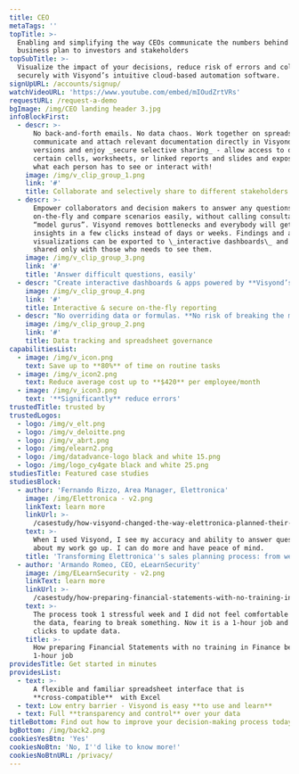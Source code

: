 ```yaml
---
title: CEO
metaTags: ''
topTitle: >-
  Enabling and simplifying the way CEOs communicate the numbers behind their
  business plan to investors and stakeholders
topSubTitle: >-
  Visualize the impact of your decisions, reduce risk of errors and collaborate
  securely with Visyond’s intuitive cloud-based automation software.
signUpURL: /accounts/signup/
watchVideoURL: 'https://www.youtube.com/embed/mIOudZrtVRs'
requestURL: /request-a-demo
bgImage: /img/CEO landing header 3.jpg
infoBlockFirst:
  - descr: >-
      No back-and-forth emails. No data chaos. Work together on spreadsheets,
      communicate and attach relevant documentation directly in Visyond, control
      versions and enjoy _secure selective sharing_ - allow access to only
      certain cells, worksheets, or linked reports and slides and expose only
      what each person has to see or interact with!
    image: /img/v_clip_group_1.png
    link: '#'
    title: Collaborate and selectively share to different stakeholders
  - descr: >-
      Empower collaborators and decision makers to answer any questions
      on-the-fly and compare scenarios easily, without calling consultants or
      “model gurus”. Visyond removes bottlenecks and everybody will get valuable
      insights in a few clicks instead of days or weeks. Findings and automatic
      visualizations can be exported to \_interactive dashboards\_ and apps, and
      shared only with those who needs to see them.
    image: /img/v_clip_group_3.png
    link: '#'
    title: 'Answer difficult questions, easily'
  - descr: "Create interactive dashboards & apps powered by **Visyond’s spreadsheet calculation engine** without programming. Share the results safely without the risk of damaging or losing any data whilst preparing data presentations, **visualizations** and reports in a few simple steps. \r\n"
    image: /img/v_clip_group_4.png
    link: '#'
    title: Interactive & secure on-the-fly reporting
  - descr: "No overriding data or formulas. **No risk of breaking the model and calculations**. Granular permission control, dependency and error root cause analysis will minimize errors and give you peace of mind.\r\n"
    image: /img/v_clip_group_2.png
    link: '#'
    title: Data tracking and spreadsheet governance
capabilitiesList:
  - image: /img/v_icon.png
    text: Save up to **80%** of time on routine tasks
  - image: /img/v_icon2.png
    text: Reduce average cost up to **$420** per employee/month
  - image: /img/v_icon3.png
    text: '**Significantly** reduce errors'
trustedTitle: trusted by
trustedLogos:
  - logo: /img/v_elt.png
  - logo: /img/v_deloitte.png
  - logo: /img/v_abrt.png
  - logo: /img/elearn2.png
  - logo: /img/datadvance-logo black and white 15.png
  - logo: /img/logo_cy4gate black and white 25.png
studiesTitle: Featured case studies
studiesBlock:
  - author: 'Fernando Rizzo, Area Manager, Elettronica'
    image: /img/Elettronica - v2.png
    linkText: learn more
    linkUrl: >-
      /casestudy/how-visyond-changed-the-way-elettronica-planned-their-sales-and-shortened-the-process-from-weeks-to-hours/
    text: >-
      When I used Visyond, I see my accuracy and ability to answer questions
      about my work go up. I can do more and have peace of mind.
    title: 'Transforming Elettronica''s sales planning process: from weeks to hours'
  - author: 'Armando Romeo, CEO, eLearnSecurity'
    image: /img/ELearnSecurity - v2.png
    linkText: learn more
    linkUrl: >-
      /casestudy/how-preparing-financial-statements-with-no-training-in-finance-became-a-1-hour-job/
    text: >-
      The process took 1 stressful week and I did not feel comfortable to update
      the data, fearing to break something. Now it is a 1-hour job and a few
      clicks to update data.
    title: >-
      How preparing Financial Statements with no training in Finance became a
      1-hour job
providesTitle: Get started in minutes
providesList:
  - text: >-
      A flexible and familiar spreadsheet interface that is
      **cross-compatible**  with Excel
  - text: Low entry barrier - Visyond is easy **to use and learn**
  - text: Full **transparency and control** over your data
titleBottom: Find out how to improve your decision-making process today
bgBottom: /img/back2.png
cookiesYesBtn: 'Yes'
cookiesNoBtn: 'No, I''d like to know more!'
cookiesNoBtnURL: /privacy/
---
```


